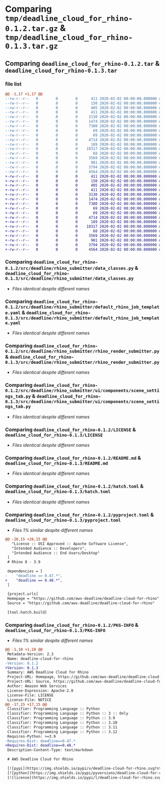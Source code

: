 # Comparing `tmp/deadline_cloud_for_rhino-0.1.2.tar.gz` & `tmp/deadline_cloud_for_rhino-0.1.3.tar.gz`

## Comparing `deadline_cloud_for_rhino-0.1.2.tar` & `deadline_cloud_for_rhino-0.1.3.tar`

### file list

```diff
@@ -1,17 +1,17 @@
--rw-r--r--   0        0        0      411 2020-02-02 00:00:00.000000 deadline_cloud_for_rhino-0.1.2/_version.py
--rw-r--r--   0        0        0      150 2020-02-02 00:00:00.000000 deadline_cloud_for_rhino-0.1.2/src/deadline/rhino_submitter/__init__.py
--rw-r--r--   0        0        0      405 2020-02-02 00:00:00.000000 deadline_cloud_for_rhino-0.1.2/src/deadline/rhino_submitter/__main__.py
--rw-r--r--   0        0        0      411 2020-02-02 00:00:00.000000 deadline_cloud_for_rhino-0.1.2/src/deadline/rhino_submitter/_version.py
--rw-r--r--   0        0        0     3130 2020-02-02 00:00:00.000000 deadline_cloud_for_rhino-0.1.2/src/deadline/rhino_submitter/data_classes.py
--rw-r--r--   0        0        0     1474 2020-02-02 00:00:00.000000 deadline_cloud_for_rhino-0.1.2/src/deadline/rhino_submitter/default_rhino_job_template.yaml
--rw-r--r--   0        0        0     7380 2020-02-02 00:00:00.000000 deadline_cloud_for_rhino-0.1.2/src/deadline/rhino_submitter/rhino_render_submitter.py
--rw-r--r--   0        0        0       69 2020-02-02 00:00:00.000000 deadline_cloud_for_rhino-0.1.2/src/deadline/rhino_submitter/ui/__init__.py
--rw-r--r--   0        0        0       69 2020-02-02 00:00:00.000000 deadline_cloud_for_rhino-0.1.2/src/deadline/rhino_submitter/ui/components/__init__.py
--rw-r--r--   0        0        0     4714 2020-02-02 00:00:00.000000 deadline_cloud_for_rhino-0.1.2/src/deadline/rhino_submitter/ui/components/scene_settings_tab.py
--rw-r--r--   0        0        0      189 2020-02-02 00:00:00.000000 deadline_cloud_for_rhino-0.1.2/.gitignore
--rw-r--r--   0        0        0    10317 2020-02-02 00:00:00.000000 deadline_cloud_for_rhino-0.1.2/LICENSE
--rw-r--r--   0        0        0       68 2020-02-02 00:00:00.000000 deadline_cloud_for_rhino-0.1.2/NOTICE
--rw-r--r--   0        0        0     3569 2020-02-02 00:00:00.000000 deadline_cloud_for_rhino-0.1.2/README.md
--rw-r--r--   0        0        0      901 2020-02-02 00:00:00.000000 deadline_cloud_for_rhino-0.1.2/hatch.toml
--rw-r--r--   0        0        0     3794 2020-02-02 00:00:00.000000 deadline_cloud_for_rhino-0.1.2/pyproject.toml
--rw-r--r--   0        0        0     4564 2020-02-02 00:00:00.000000 deadline_cloud_for_rhino-0.1.2/PKG-INFO
+-rw-r--r--   0        0        0      411 2020-02-02 00:00:00.000000 deadline_cloud_for_rhino-0.1.3/_version.py
+-rw-r--r--   0        0        0      150 2020-02-02 00:00:00.000000 deadline_cloud_for_rhino-0.1.3/src/deadline/rhino_submitter/__init__.py
+-rw-r--r--   0        0        0      405 2020-02-02 00:00:00.000000 deadline_cloud_for_rhino-0.1.3/src/deadline/rhino_submitter/__main__.py
+-rw-r--r--   0        0        0      411 2020-02-02 00:00:00.000000 deadline_cloud_for_rhino-0.1.3/src/deadline/rhino_submitter/_version.py
+-rw-r--r--   0        0        0     3130 2020-02-02 00:00:00.000000 deadline_cloud_for_rhino-0.1.3/src/deadline/rhino_submitter/data_classes.py
+-rw-r--r--   0        0        0     1474 2020-02-02 00:00:00.000000 deadline_cloud_for_rhino-0.1.3/src/deadline/rhino_submitter/default_rhino_job_template.yaml
+-rw-r--r--   0        0        0     7380 2020-02-02 00:00:00.000000 deadline_cloud_for_rhino-0.1.3/src/deadline/rhino_submitter/rhino_render_submitter.py
+-rw-r--r--   0        0        0       69 2020-02-02 00:00:00.000000 deadline_cloud_for_rhino-0.1.3/src/deadline/rhino_submitter/ui/__init__.py
+-rw-r--r--   0        0        0       69 2020-02-02 00:00:00.000000 deadline_cloud_for_rhino-0.1.3/src/deadline/rhino_submitter/ui/components/__init__.py
+-rw-r--r--   0        0        0     4714 2020-02-02 00:00:00.000000 deadline_cloud_for_rhino-0.1.3/src/deadline/rhino_submitter/ui/components/scene_settings_tab.py
+-rw-r--r--   0        0        0      189 2020-02-02 00:00:00.000000 deadline_cloud_for_rhino-0.1.3/.gitignore
+-rw-r--r--   0        0        0    10317 2020-02-02 00:00:00.000000 deadline_cloud_for_rhino-0.1.3/LICENSE
+-rw-r--r--   0        0        0       68 2020-02-02 00:00:00.000000 deadline_cloud_for_rhino-0.1.3/NOTICE
+-rw-r--r--   0        0        0     3569 2020-02-02 00:00:00.000000 deadline_cloud_for_rhino-0.1.3/README.md
+-rw-r--r--   0        0        0      901 2020-02-02 00:00:00.000000 deadline_cloud_for_rhino-0.1.3/hatch.toml
+-rw-r--r--   0        0        0     3794 2020-02-02 00:00:00.000000 deadline_cloud_for_rhino-0.1.3/pyproject.toml
+-rw-r--r--   0        0        0     4564 2020-02-02 00:00:00.000000 deadline_cloud_for_rhino-0.1.3/PKG-INFO
```

### Comparing `deadline_cloud_for_rhino-0.1.2/src/deadline/rhino_submitter/data_classes.py` & `deadline_cloud_for_rhino-0.1.3/src/deadline/rhino_submitter/data_classes.py`

 * *Files identical despite different names*

### Comparing `deadline_cloud_for_rhino-0.1.2/src/deadline/rhino_submitter/default_rhino_job_template.yaml` & `deadline_cloud_for_rhino-0.1.3/src/deadline/rhino_submitter/default_rhino_job_template.yaml`

 * *Files identical despite different names*

### Comparing `deadline_cloud_for_rhino-0.1.2/src/deadline/rhino_submitter/rhino_render_submitter.py` & `deadline_cloud_for_rhino-0.1.3/src/deadline/rhino_submitter/rhino_render_submitter.py`

 * *Files identical despite different names*

### Comparing `deadline_cloud_for_rhino-0.1.2/src/deadline/rhino_submitter/ui/components/scene_settings_tab.py` & `deadline_cloud_for_rhino-0.1.3/src/deadline/rhino_submitter/ui/components/scene_settings_tab.py`

 * *Files identical despite different names*

### Comparing `deadline_cloud_for_rhino-0.1.2/LICENSE` & `deadline_cloud_for_rhino-0.1.3/LICENSE`

 * *Files identical despite different names*

### Comparing `deadline_cloud_for_rhino-0.1.2/README.md` & `deadline_cloud_for_rhino-0.1.3/README.md`

 * *Files identical despite different names*

### Comparing `deadline_cloud_for_rhino-0.1.2/hatch.toml` & `deadline_cloud_for_rhino-0.1.3/hatch.toml`

 * *Files identical despite different names*

### Comparing `deadline_cloud_for_rhino-0.1.2/pyproject.toml` & `deadline_cloud_for_rhino-0.1.3/pyproject.toml`

 * *Files 1% similar despite different names*

```diff
@@ -26,15 +26,15 @@
   "License :: OSI Approved :: Apache Software License",
   "Intended Audience :: Developers",
   "Intended Audience :: End Users/Desktop"
 ]
 # Rhino 8 - 3.9
 
 dependencies = [
-    "deadline == 0.47.*",
+    "deadline == 0.48.*",
 ]
 
 [project.urls]
 Homepage = "https://github.com/aws-deadline/deadline-cloud-for-rhino"
 Source = "https://github.com/aws-deadline/deadline-cloud-for-rhino"
 
 [tool.hatch.build]
```

### Comparing `deadline_cloud_for_rhino-0.1.2/PKG-INFO` & `deadline_cloud_for_rhino-0.1.3/PKG-INFO`

 * *Files 1% similar despite different names*

```diff
@@ -1,10 +1,10 @@
 Metadata-Version: 2.3
 Name: deadline-cloud-for-rhino
-Version: 0.1.2
+Version: 0.1.3
 Summary: AWS Deadline Cloud for Rhino
 Project-URL: Homepage, https://github.com/aws-deadline/deadline-cloud-for-rhino
 Project-URL: Source, https://github.com/aws-deadline/deadline-cloud-for-rhino
 Author: Amazon Web Services
 License-Expression: Apache-2.0
 License-File: LICENSE
 License-File: NOTICE
@@ -17,15 +17,15 @@
 Classifier: Programming Language :: Python
 Classifier: Programming Language :: Python :: 3 :: Only
 Classifier: Programming Language :: Python :: 3.9
 Classifier: Programming Language :: Python :: 3.10
 Classifier: Programming Language :: Python :: 3.11
 Classifier: Programming Language :: Python :: 3.12
 Requires-Python: >=3.9
-Requires-Dist: deadline==0.47.*
+Requires-Dist: deadline==0.48.*
 Description-Content-Type: text/markdown
 
 # AWS Deadline Cloud for Rhino
 
 [![pypi](https://img.shields.io/pypi/v/deadline-cloud-for-rhino.svg?style=flat)](https://pypi.python.org/pypi/deadline-cloud-for-rhino)
 [![python](https://img.shields.io/pypi/pyversions/deadline-cloud-for-rhino.svg?style=flat)](https://pypi.python.org/pypi/deadline-cloud-for-rhino)
 [![license](https://img.shields.io/pypi/l/deadline-cloud-for-rhino.svg?style=flat)](https://github.com/aws-deadline/deadline-cloud-for-rhino/blob/mainline/LICENSE)
```

